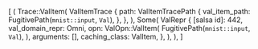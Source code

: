 [
    (
        Trace::ValItem(
            ValItemTrace {
                path: ValItemTracePath {
                    val_item_path: FugitivePath(`mnist::input`, `Val`),
                },
            },
        ),
        Some(
            ValRepr {
                [salsa id]: 442,
                val_domain_repr: Omni,
                opn: ValOpn::ValItem(
                    FugitivePath(`mnist::input`, `Val`),
                ),
                arguments: [],
                caching_class: ValItem,
            },
        ),
    ),
]